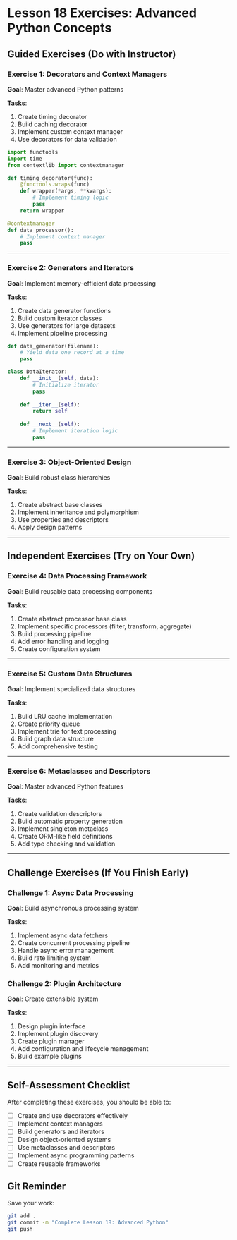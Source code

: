 # Lesson 18 Exercises: Advanced Python Concepts

## Guided Exercises (Do with Instructor)

### Exercise 1: Decorators and Context Managers
**Goal**: Master advanced Python patterns

**Tasks**:
1. Create timing decorator
2. Build caching decorator
3. Implement custom context manager
4. Use decorators for data validation

```python
import functools
import time
from contextlib import contextmanager

def timing_decorator(func):
    @functools.wraps(func)
    def wrapper(*args, **kwargs):
        # Implement timing logic
        pass
    return wrapper

@contextmanager
def data_processor():
    # Implement context manager
    pass
```

---

### Exercise 2: Generators and Iterators
**Goal**: Implement memory-efficient data processing

**Tasks**:
1. Create data generator functions
2. Build custom iterator classes
3. Use generators for large datasets
4. Implement pipeline processing

```python
def data_generator(filename):
    # Yield data one record at a time
    pass

class DataIterator:
    def __init__(self, data):
        # Initialize iterator
        pass
    
    def __iter__(self):
        return self
    
    def __next__(self):
        # Implement iteration logic
        pass
```

---

### Exercise 3: Object-Oriented Design
**Goal**: Build robust class hierarchies

**Tasks**:
1. Create abstract base classes
2. Implement inheritance and polymorphism
3. Use properties and descriptors
4. Apply design patterns

---

## Independent Exercises (Try on Your Own)

### Exercise 4: Data Processing Framework
**Goal**: Build reusable data processing components

**Tasks**:
1. Create abstract processor base class
2. Implement specific processors (filter, transform, aggregate)
3. Build processing pipeline
4. Add error handling and logging
5. Create configuration system

---

### Exercise 5: Custom Data Structures
**Goal**: Implement specialized data structures

**Tasks**:
1. Build LRU cache implementation
2. Create priority queue
3. Implement trie for text processing
4. Build graph data structure
5. Add comprehensive testing

---

### Exercise 6: Metaclasses and Descriptors
**Goal**: Master advanced Python features

**Tasks**:
1. Create validation descriptors
2. Build automatic property generation
3. Implement singleton metaclass
4. Create ORM-like field definitions
5. Add type checking and validation

---

## Challenge Exercises (If You Finish Early)

### Challenge 1: Async Data Processing
**Goal**: Build asynchronous processing system

**Tasks**:
1. Implement async data fetchers
2. Create concurrent processing pipeline
3. Handle async error management
4. Build rate limiting system
5. Add monitoring and metrics

### Challenge 2: Plugin Architecture
**Goal**: Create extensible system

**Tasks**:
1. Design plugin interface
2. Implement plugin discovery
3. Create plugin manager
4. Add configuration and lifecycle management
5. Build example plugins

---

## Self-Assessment Checklist

After completing these exercises, you should be able to:

- [ ] Create and use decorators effectively
- [ ] Implement context managers
- [ ] Build generators and iterators
- [ ] Design object-oriented systems
- [ ] Use metaclasses and descriptors
- [ ] Implement async programming patterns
- [ ] Create reusable frameworks

## Git Reminder

Save your work:
```bash
git add .
git commit -m "Complete Lesson 18: Advanced Python"
git push
```
